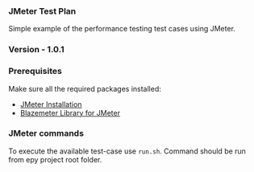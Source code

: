 ### JMeter Test Plan

Simple example of the performance testing test cases using JMeter.

### Version - 1.0.1

### Prerequisites
Make sure all the required packages installed:
- [JMeter Installation](https://jmeter.apache.org/usermanual/get-started.html#install)
- [Blazemeter Library for JMeter](https://jmeter-plugins.org/wiki/ConcurrencyThreadGroup/)

### JMeter commands
To execute the available test-case use `run.sh`. Command should be run from еру project root folder.

